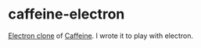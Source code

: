# caffeine-electron

[Electron clone](http://electron.atom.io/) of
[Caffeine](http://lightheadsw.com/caffeine/). I wrote it to play with electron.
